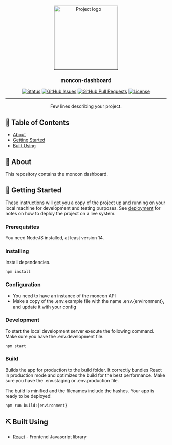 <p align="center">
  <a href="" rel="noopener">
 <img width=200px height=200px src="https://i.imgur.com/6wj0hh6.jpg" alt="Project logo"></a>
</p>

<h3 align="center">moncon-dashboard</h3>

<div align="center">

[![Status](https://img.shields.io/badge/status-active-success.svg)]()
[![GitHub Issues](https://img.shields.io/github/issues/kylelobo/The-Documentation-Compendium.svg)](https://github.com/kylelobo/The-Documentation-Compendium/issues)
[![GitHub Pull Requests](https://img.shields.io/github/issues-pr/kylelobo/The-Documentation-Compendium.svg)](https://github.com/kylelobo/The-Documentation-Compendium/pulls)
[![License](https://img.shields.io/badge/license-MIT-blue.svg)](/LICENSE)

</div>

---

<p align="center"> Few lines describing your project.
    <br> 
</p>

## 📝 Table of Contents

- [About](#about)
- [Getting Started](#getting_started)
- [Built Using](#built_using)

## 🧐 About <a name = "about"></a>

This repository contains the moncon dashboard.

## 🏁 Getting Started <a name = "getting_started"></a>

These instructions will get you a copy of the project up and running on your local machine for development and testing purposes. See [deployment](#deployment) for notes on how to deploy the project on a live system.

### Prerequisites

You need NodeJS installed, at least version 14.

### Installing

Install dependencies.

```
npm install
```

### Configuration

- You need to have an instance of the moncon API
- Make a copy of the .env.example file with the name .env.{environment}, and update it with your config

### Development

To start the local development server execute the following command. Make sure you have the .env.development file.

```
npm start
```

### Build

Builds the app for production to the build folder.
It correctly bundles React in production mode and optimizes the build for the best performance.
Make sure you have the .env.staging or .env.production file.

The build is minified and the filenames include the hashes.
Your app is ready to be deployed!

```
npm run build:{environment}
```

## ⛏️ Built Using <a name = "built_using"></a>

- [React](https://reactjs.org/) - Frontend Javascript library